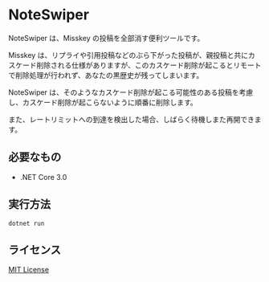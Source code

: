 # NoteSwiper

NoteSwiper は、Misskey の投稿を全部消す便利ツールです。

Misskey は、リプライや引用投稿などのぶら下がった投稿が、親投稿と共にカスケード削除される仕様がありますが、このカスケード削除が起こるとリモートで削除処理が行われず、あなたの黒歴史が残ってしまいます。

NoteSwiper は、そのようなカスケード削除が起こる可能性のある投稿を考慮し、カスケード削除が起こらないように順番に削除します。

また、レートリミットへの到達を検出した場合、しばらく待機しまた再開できます。

## 必要なもの

- .NET Core 3.0

## 実行方法

```shell
dotnet run
```

## ライセンス

[MIT License](LICENSE)

